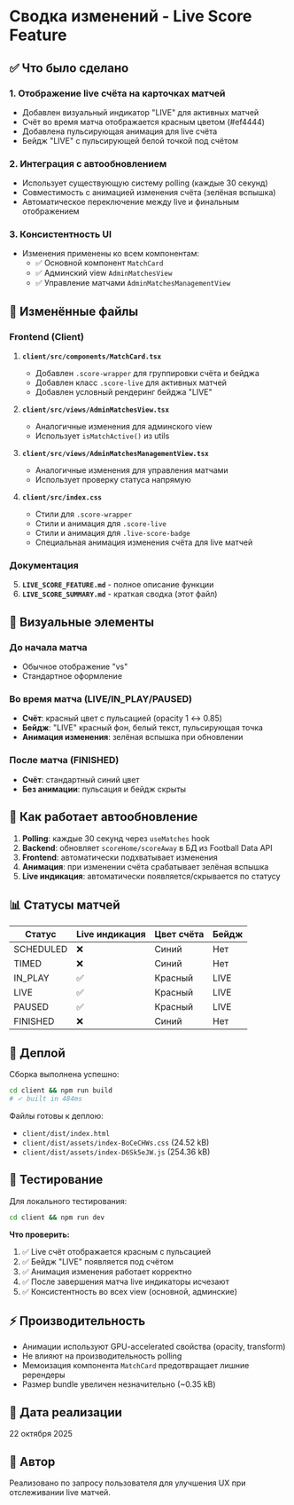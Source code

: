 # Сводка изменений - Live Score Feature

## ✅ Что было сделано

### 1. Отображение live счёта на карточках матчей
- Добавлен визуальный индикатор "LIVE" для активных матчей
- Счёт во время матча отображается красным цветом (#ef4444)
- Добавлена пульсирующая анимация для live счёта
- Бейдж "LIVE" с пульсирующей белой точкой под счётом

### 2. Интеграция с автообновлением
- Использует существующую систему polling (каждые 30 секунд)
- Совместимость с анимацией изменения счёта (зелёная вспышка)
- Автоматическое переключение между live и финальным отображением

### 3. Консистентность UI
- Изменения применены ко всем компонентам:
  - ✅ Основной компонент `MatchCard`
  - ✅ Админский view `AdminMatchesView`
  - ✅ Управление матчами `AdminMatchesManagementView`

## 📝 Изменённые файлы

### Frontend (Client)
1. **`client/src/components/MatchCard.tsx`**
   - Добавлен `.score-wrapper` для группировки счёта и бейджа
   - Добавлен класс `.score-live` для активных матчей
   - Добавлен условный рендеринг бейджа "LIVE"

2. **`client/src/views/AdminMatchesView.tsx`**
   - Аналогичные изменения для админского view
   - Использует `isMatchActive()` из utils

3. **`client/src/views/AdminMatchesManagementView.tsx`**
   - Аналогичные изменения для управления матчами
   - Использует проверку статуса напрямую

4. **`client/src/index.css`**
   - Стили для `.score-wrapper`
   - Стили и анимация для `.score-live`
   - Стили и анимация для `.live-score-badge`
   - Специальная анимация изменения счёта для live матчей

### Документация
5. **`LIVE_SCORE_FEATURE.md`** - полное описание функции
6. **`LIVE_SCORE_SUMMARY.md`** - краткая сводка (этот файл)

## 🎨 Визуальные элементы

### До начала матча
- Обычное отображение "vs"
- Стандартное оформление

### Во время матча (LIVE/IN_PLAY/PAUSED)
- **Счёт**: красный цвет с пульсацией (opacity 1 ↔ 0.85)
- **Бейдж**: "LIVE" красный фон, белый текст, пульсирующая точка
- **Анимация изменения**: зелёная вспышка при обновлении

### После матча (FINISHED)
- **Счёт**: стандартный синий цвет
- **Без анимации**: пульсация и бейдж скрыты

## 🔄 Как работает автообновление

1. **Polling**: каждые 30 секунд через `useMatches` hook
2. **Backend**: обновляет `scoreHome/scoreAway` в БД из Football Data API
3. **Frontend**: автоматически подхватывает изменения
4. **Анимация**: при изменении счёта срабатывает зелёная вспышка
5. **Live индикация**: автоматически появляется/скрывается по статусу

## 📊 Статусы матчей

| Статус | Live индикация | Цвет счёта | Бейдж |
|--------|----------------|------------|-------|
| SCHEDULED | ❌ | Синий | Нет |
| TIMED | ❌ | Синий | Нет |
| IN_PLAY | ✅ | Красный | LIVE |
| LIVE | ✅ | Красный | LIVE |
| PAUSED | ✅ | Красный | LIVE |
| FINISHED | ❌ | Синий | Нет |

## 🚀 Деплой

Сборка выполнена успешно:
```bash
cd client && npm run build
# ✓ built in 484ms
```

Файлы готовы к деплою:
- `client/dist/index.html`
- `client/dist/assets/index-BoCeCHWs.css` (24.52 kB)
- `client/dist/assets/index-D6Sk5eJW.js` (254.36 kB)

## 🧪 Тестирование

Для локального тестирования:
```bash
cd client && npm run dev
```

**Что проверить:**
1. ✅ Live счёт отображается красным с пульсацией
2. ✅ Бейдж "LIVE" появляется под счётом
3. ✅ Анимация изменения работает корректно
4. ✅ После завершения матча live индикаторы исчезают
5. ✅ Консистентность во всех view (основной, админские)

## ⚡ Производительность

- Анимации используют GPU-accelerated свойства (opacity, transform)
- Не влияют на производительность polling
- Мемоизация компонента `MatchCard` предотвращает лишние ререндеры
- Размер bundle увеличен незначительно (~0.35 kB)

## 📅 Дата реализации

22 октября 2025

## 👤 Автор

Реализовано по запросу пользователя для улучшения UX при отслеживании live матчей.

